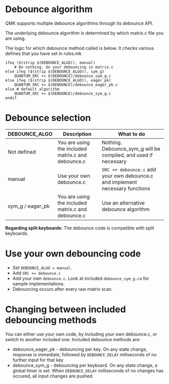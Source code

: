 # Debounce algorithm

QMK supports multiple debounce algorithms through its debounce API.

The underlying debounce algorithm is determined by which matrix.c file you are using.

The logic for which debounce method called is below. It checks various defines that you have set in rules.mk

```
ifeq ($(strip $(DEBOUNCE_ALGO)), manual)
    # Do nothing. do your debouncing in matrix.c
else ifeq ($(strip $(DEBOUNCE_ALGO)), sym_g)
    QUANTUM_SRC += $(DEBOUNCE)/debounce_sym_g.c
else ifeq ($(strip $(DEBOUNCE_ALGO)), eager_pk)
    QUANTUM_SRC += $(DEBOUNCE)/debounce_eager_pk.c
else # default algorithm
    QUANTUM_SRC += $(DEBOUNCE)/debounce_sym_g.c
endif
```

# Debounce selection

| DEBOUNCE_ALGO    | Description                                                 | What to do                    |
| -------------    | ---------------------------------------------------         | ----------------------------- |
| Not defined      | You are using the included matrix.c and debounce.c          | Nothing. Debounce_sym_g will be compiled, and used if necessary |
| manual           | Use your own debounce.c                                     | ```SRC += debounce.c``` add your own debounce.c and implement necessary functions |
| sym_g / eager_pk | You are using the included matrix.c and debounce.c          | Use an alternative debounce algorithm |

**Regarding split keyboards**: 
The debounce code is compatible with split keyboards.

# Use your own debouncing code
* Set ```DEBOUNCE_ALGO = manual```.
* Add ```SRC += debounce.c```
* Add your own ```debounce.c```. Look at included ```debounce_sym_g.c```s for sample implementations.
* Debouncing occurs after every raw matrix scan.

# Changing between included debouncing methods
You can either use your own code, by including your own debounce.c, or switch to another included one.
Included debounce methods are:
* debounce_eager_pk - debouncing per key. On any state change, response is immediate, followed by ```DEBOUNCE_DELAY``` millseconds of no further input for that key
* debounce_sym_g - debouncing per keyboard. On any state change, a global timer is set. When ```DEBOUNCE_DELAY``` milliseconds of no changes has occured, all input changes are pushed.


